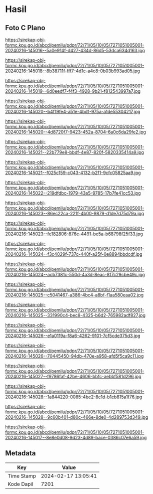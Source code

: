 # Hasil

## Foto C Plano

https://sirekap-obj-formc.kpu.go.id/abcd/pemilu/pdpr/72/71/05/10/05/7271051005001-20240216-145016--5a0e914f-d427-434d-86d5-53dca634d163.jpg

https://sirekap-obj-formc.kpu.go.id/abcd/pemilu/pdpr/72/71/05/10/05/7271051005001-20240216-145018--8b38711f-fff7-4d1c-a4c8-0b03b993ad05.jpg

https://sirekap-obj-formc.kpu.go.id/abcd/pemilu/pdpr/72/71/05/10/05/7271051005001-20240216-145019--6d0eedf7-f4f3-4928-9b21-f812543997a7.jpg

https://sirekap-obj-formc.kpu.go.id/abcd/pemilu/pdpr/72/71/05/10/05/7271051005001-20240216-145020--b4f19fe4-a51e-4bd1-975a-a1de55304217.jpg

https://sirekap-obj-formc.kpu.go.id/abcd/pemilu/pdpr/72/71/05/10/05/7271051005001-20240216-145020--4d8720f7-9423-452a-8704-6a0c6da29fe2.jpg

https://sirekap-obj-formc.kpu.go.id/abcd/pemilu/pdpr/72/71/05/10/05/7271051005001-20240216-145021--22b779e8-bbdf-4e87-820f-5820335414a9.jpg

https://sirekap-obj-formc.kpu.go.id/abcd/pemilu/pdpr/72/71/05/10/05/7271051005001-20240216-145021--f025c159-c043-4132-b2f1-9cfc05825aa9.jpg

https://sirekap-obj-formc.kpu.go.id/abcd/pemilu/pdpr/72/71/05/10/05/7271051005001-20240216-145022--219dfdbc-1979-43a5-9785-17b7fe41cc53.jpg

https://sirekap-obj-formc.kpu.go.id/abcd/pemilu/pdpr/72/71/05/10/05/7271051005001-20240216-145023--86ec22ca-221f-4b00-9879-d1de7d75d79a.jpg

https://sirekap-obj-formc.kpu.go.id/abcd/pemilu/pdpr/72/71/05/10/05/7271051005001-20240216-145023--fe182806-876c-4491-be5a-b68798f25f33.jpg

https://sirekap-obj-formc.kpu.go.id/abcd/pemilu/pdpr/72/71/05/10/05/7271051005001-20240216-145024--f3c4029f-737c-440f-a25f-0e8894bbdcdf.jpg

https://sirekap-obj-formc.kpu.go.id/abcd/pemilu/pdpr/72/71/05/10/05/7271051005001-20240216-145024--acb7381c-550d-4a3d-8eac-817c29cbe49c.jpg

https://sirekap-obj-formc.kpu.go.id/abcd/pemilu/pdpr/72/71/05/10/05/7271051005001-20240216-145025--c5041467-a386-4bc4-a8bf-f1aa580eaa02.jpg

https://sirekap-obj-formc.kpu.go.id/abcd/pemilu/pdpr/72/71/05/10/05/7271051005001-20240216-145025--331990c4-bec8-4325-b6d2-765982adf827.jpg

https://sirekap-obj-formc.kpu.go.id/abcd/pemilu/pdpr/72/71/05/10/05/7271051005001-20240216-145026--e1a0119a-f8a6-4262-9101-7cf5cde375d3.jpg

https://sirekap-obj-formc.kpu.go.id/abcd/pemilu/pdpr/72/71/05/10/05/7271051005001-20240216-145026--70445450-94db-470e-a958-afd5f5ca9c11.jpg

https://sirekap-obj-formc.kpu.go.id/abcd/pemilu/pdpr/72/71/05/10/05/7271051005001-20240216-145027--f9786faf-42be-4606-bbfc-aebbf581d296.jpg

https://sirekap-obj-formc.kpu.go.id/abcd/pemilu/pdpr/72/71/05/10/05/7271051005001-20240216-145028--1a844220-0085-4bc2-8c1d-b1cb815a1f76.jpg

https://sirekap-obj-formc.kpu.go.id/abcd/pemilu/pdpr/72/71/05/10/05/7271051005001-20240216-145028--9c60b401-d80c-466e-8de0-4d289753d349.jpg

https://sirekap-obj-formc.kpu.go.id/abcd/pemilu/pdpr/72/71/05/10/05/7271051005001-20240216-145017--8e8e0d08-9d23-4d89-bace-0386c07e6a59.jpg


## Metadata

| Key        | Value               |
| ---------- | ------------------- |
| Time Stamp | 2024-02-17 13:05:41 |
| Kode Dapil | 7201                |



